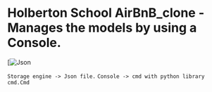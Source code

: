 # Holberton School AirBnB_clone - Manages the models by using a Console.
[![Json](https://www.opc-router.de/wp-content/uploads/2020/08/was-ist-json_600x250px-1.jpg)

`Storage engine -> Json file.`
`Console -> cmd with python library cmd.Cmd`
